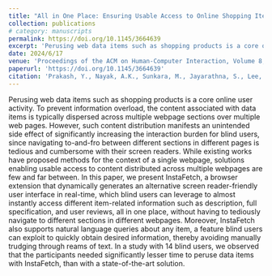 ```yaml
---
title: "All in One Place: Ensuring Usable Access to Online Shopping Items for Blind Users"
collection: publications
# category: manuscripts
permalink: https://doi.org/10.1145/3664639
excerpt: 'Perusing web data items such as shopping products is a core online user activity. To prevent information overload, the content associated with data items is typically dispersed across multiple webpage sections over multiple web pages. However, such content distribution manifests an unintended side effect of significantly increasing the interaction burden for blind users, since navigating to-and-fro between different sections in different pages is tedious and cumbersome with their screen readers. While existing works have proposed methods for the context of a single webpage, solutions enabling usable access to content distributed across multiple webpages are few and far between. In this paper, we present InstaFetch, a browser extension that dynamically generates an alternative screen reader-friendly user interface in real-time, which blind users can leverage to almost instantly access different item-related information such as description, full specification, and user reviews, all in one place, without having to tediously navigate to different sections in different webpages. Moreover, InstaFetch also supports natural language queries about any item, a feature blind users can exploit to quickly obtain desired information, thereby avoiding manually trudging through reams of text. In a study with 14 blind users, we observed that the participants needed significantly lesser time to peruse data items with InstaFetch, than with a state-of-the-art solution.'
date: 2024/6/17
venue: 'Proceedings of the ACM on Human-Computer Interaction, Volume 8, Issue EICS'
paperurl: 'https://doi.org/10.1145/3664639'
citation: 'Prakash, Y., Nayak, A.K., Sunkara, M., Jayarathna, S., Lee, H.N. and Ashok, V., 2024. All in One Place: Ensuring Usable Access to Online Shopping Items for Blind Users. Proceedings of the ACM on Human-Computer Interaction, 8(EICS), pp.1-25.'
---
```


Perusing web data items such as shopping products is a core online user activity. To prevent information overload, the content associated with data items is typically dispersed across multiple webpage sections over multiple web pages. However, such content distribution manifests an unintended side effect of significantly increasing the interaction burden for blind users, since navigating to-and-fro between different sections in different pages is tedious and cumbersome with their screen readers. While existing works have proposed methods for the context of a single webpage, solutions enabling usable access to content distributed across multiple webpages are few and far between. In this paper, we present InstaFetch, a browser extension that dynamically generates an alternative screen reader-friendly user interface in real-time, which blind users can leverage to almost instantly access different item-related information such as description, full specification, and user reviews, all in one place, without having to tediously navigate to different sections in different webpages. Moreover, InstaFetch also supports natural language queries about any item, a feature blind users can exploit to quickly obtain desired information, thereby avoiding manually trudging through reams of text. In a study with 14 blind users, we observed that the participants needed significantly lesser time to peruse data items with InstaFetch, than with a state-of-the-art solution.

